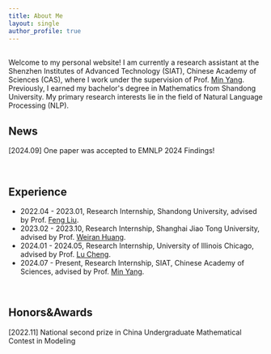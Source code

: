 ```yaml
---
title: About Me
layout: single
author_profile: true
---
```


<br/>Welcome to my personal website! I am currently a research assistant at the Shenzhen Institutes of Advanced Technology (SIAT), Chinese Academy of Sciences (CAS), where I work under the supervision of Prof. [Min Yang](https://minyang.me/). Previously, I earned my bachelor's degree in Mathematics from Shandong University. My primary research interests lie in the field of Natural Language Processing (NLP).

## News
\[2024.09\] One paper was accepted to EMNLP 2024 Findings!

<br/>

## Experience
- 2022.04 - 2023.01, Research Internship, Shandong University, advised by Prof. [Feng Liu](https://liufeng.mysxl.cn/).
- 2023.02 - 2023.10, Research Internship, Shanghai Jiao Tong University, advised by Prof. [Weiran Huang](https://www.weiranhuang.com/).
- 2024.01 - 2024.05, Research Internship, University of Illinois Chicago, advised by Prof. [Lu Cheng](https://lcheng.org/).
- 2024.07 - Present, Research Internship, SIAT, Chinese Academy of Sciences, advised by Prof. [Min Yang](https://minyang.me/).

<br/>

## Honors&Awards
[2022.11] National second prize in China Undergraduate Mathematical Contest in Modeling


<br/>
<br/>
<body><script type="text/javascript" id="clustrmaps" src="//clustrmaps.com/map_v2.js?d=zc-nXOXO-kwdWy4YllqtPav2rGgteTLCu4N6uas8K4I&cl=ffffff&w=300"></script></body>
